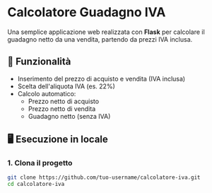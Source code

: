 # Calcolatore Guadagno IVA

Una semplice applicazione web realizzata con **Flask** per calcolare il guadagno netto da una vendita, partendo da prezzi IVA inclusa.

## 🔧 Funzionalità

- Inserimento del prezzo di acquisto e vendita (IVA inclusa)
- Scelta dell'aliquota IVA (es. 22%)
- Calcolo automatico:
  - Prezzo netto di acquisto
  - Prezzo netto di vendita
  - Guadagno netto (senza IVA)

## 🖥️ Esecuzione in locale

### 1. Clona il progetto

```bash
git clone https://github.com/tuo-username/calcolatore-iva.git
cd calcolatore-iva

